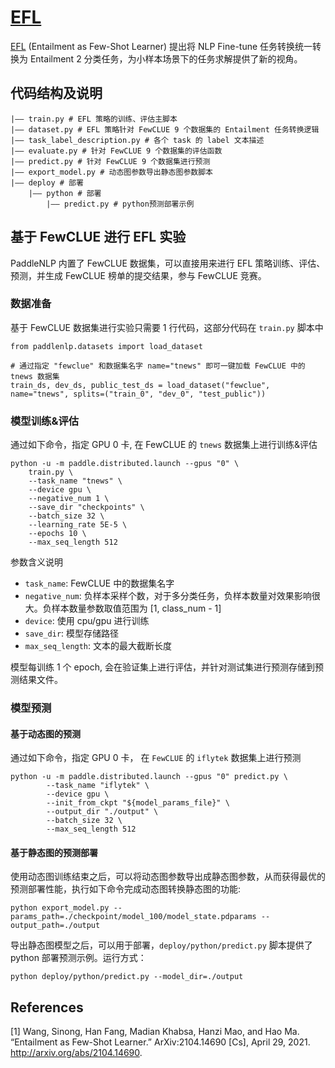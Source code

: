 # [EFL](https://arxiv.org/abs/2104.14690)

[EFL](https://arxiv.org/abs/2104.14690) (Entailment as Few-Shot Learner)  提出将 NLP Fine-tune 任务转换统一转换为 Entailment 2 分类任务，为小样本场景下的任务求解提供了新的视角。

## 代码结构及说明
```
|—— train.py # EFL 策略的训练、评估主脚本
|—— dataset.py # EFL 策略针对 FewCLUE 9 个数据集的 Entailment 任务转换逻辑
|—— task_label_description.py # 各个 task 的 label 文本描述
|—— evaluate.py # 针对 FewCLUE 9 个数据集的评估函数
|—— predict.py # 针对 FewCLUE 9 个数据集进行预测
|—— export_model.py # 动态图参数导出静态图参数脚本
|—— deploy # 部署
	|—— python # 部署
		|—— predict.py # python预测部署示例
```

## 基于 FewCLUE 进行 EFL 实验
PaddleNLP 内置了 FewCLUE 数据集，可以直接用来进行 EFL 策略训练、评估、预测，并生成 FewCLUE 榜单的提交结果，参与 FewCLUE 竞赛。

###  数据准备
基于 FewCLUE 数据集进行实验只需要  1 行代码，这部分代码在 `train.py` 脚本中

```
from paddlenlp.datasets import load_dataset

# 通过指定 "fewclue" 和数据集名字 name="tnews" 即可一键加载 FewCLUE 中的 tnews 数据集
train_ds, dev_ds, public_test_ds = load_dataset("fewclue", name="tnews", splits=("train_0", "dev_0", "test_public"))
````
### 模型训练&评估
通过如下命令，指定 GPU 0 卡,  在 FewCLUE 的 `tnews` 数据集上进行训练&评估
```
python -u -m paddle.distributed.launch --gpus "0" \
    train.py \
    --task_name "tnews" \
    --device gpu \
    --negative_num 1 \
    --save_dir "checkpoints" \
    --batch_size 32 \
    --learning_rate 5E-5 \
    --epochs 10 \
    --max_seq_length 512
```
参数含义说明
- `task_name`: FewCLUE 中的数据集名字
- `negative_num`:  负样本采样个数，对于多分类任务，负样本数量对效果影响很大。负样本数量参数取值范围为 [1, class_num - 1]
- `device`: 使用 cpu/gpu 进行训练
- `save_dir`: 模型存储路径
- `max_seq_length`: 文本的最大截断长度

模型每训练 1 个 epoch,  会在验证集上进行评估，并针对测试集进行预测存储到预测结果文件。

### 模型预测
#### 基于动态图的预测
通过如下命令，指定 GPU 0 卡， 在 `FewCLUE` 的 `iflytek` 数据集上进行预测
```
python -u -m paddle.distributed.launch --gpus "0" predict.py \
        --task_name "iflytek" \
        --device gpu \
        --init_from_ckpt "${model_params_file}" \
        --output_dir "./output" \
        --batch_size 32 \
        --max_seq_length 512
```

#### 基于静态图的预测部署

使用动态图训练结束之后，可以将动态图参数导出成静态图参数，从而获得最优的预测部署性能，执行如下命令完成动态图转换静态图的功能:
```
python export_model.py --params_path=./checkpoint/model_100/model_state.pdparams --output_path=./output

```

导出静态图模型之后，可以用于部署，`deploy/python/predict.py` 脚本提供了 python 部署预测示例。运行方式：
```
python deploy/python/predict.py --model_dir=./output

```

## References
[1] Wang, Sinong, Han Fang, Madian Khabsa, Hanzi Mao, and Hao Ma. “Entailment as Few-Shot Learner.” ArXiv:2104.14690 [Cs], April 29, 2021. http://arxiv.org/abs/2104.14690.

